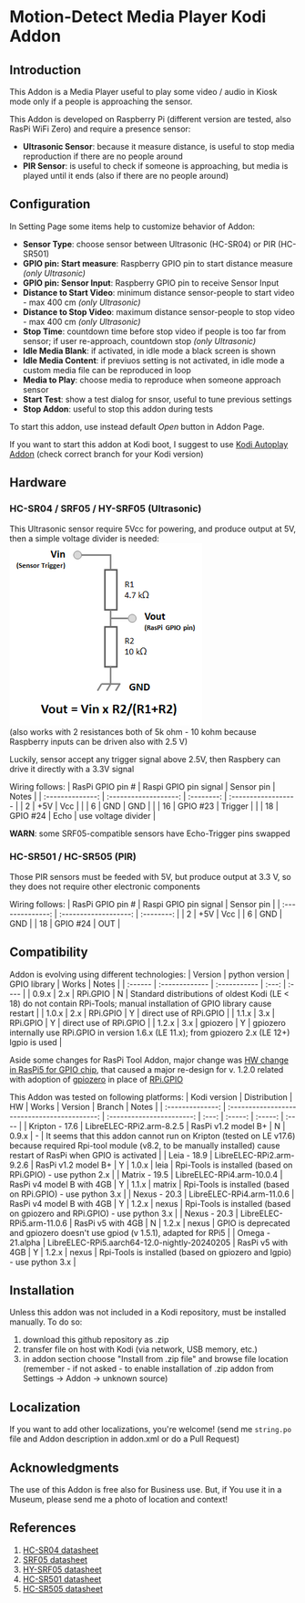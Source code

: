 # Motion-Detect Media Player Kodi Addon

## Introduction

This Addon is a Media Player useful to play some video / audio in Kiosk mode only if a people is approaching the sensor.

This Addon is developed on Raspberry Pi (different version are tested, also RasPi WiFi Zero) and require a presence sensor:

* **Ultrasonic Sensor**: because it measure distance, is useful to stop media reproduction if there are no people around
* **PIR Sensor**: is useful to check if someone is approaching, but media is played until it ends (also if there are no people around)


## Configuration

In Setting Page some items help to customize behavior of Addon:

* **Sensor Type**: choose sensor between Ultrasonic (HC-SR04) or PIR (HC-SR501)
* **GPIO pin: Start measure**: Raspberry GPIO pin to start distance measure *(only Ultrasonic)*
* **GPIO pin: Sensor Input**: Raspberry GPIO pin to receive Sensor Input
* **Distance to Start Video**: minimum distance sensor-people to start video - max 400 cm *(only Ultrasonic)*
* **Distance to Stop Video**: maximum distance sensor-people to stop video - max 400 cm *(only Ultrasonic)*
* **Stop Time**: countdown time before stop video if people is too far from sensor; if user re-approach, countdown stop *(only Ultrasonic)*
* **Idle Media Blank**: if activated, in idle mode a black screen is shown
* **Idle Media Content**: if previuos setting is not activated, in idle mode a custom media file can be reproduced in loop
* **Media to Play**: choose media to reproduce when someone approach sensor
* **Start Test**: show a test dialog for snsor, useful to tune previous settings
* **Stop Addon**: useful to stop this addon during tests

To start this addon, use instead default *Open* button in Addon Page.

If you want to start this addon at Kodi boot, I suggest to use [Kodi Autoplay Addon](https://github.com/leo-c/service.autoexec.addon)
(check correct branch for your Kodi version)


## Hardware

### HC-SR04 / SRF05 / HY-SRF05 (Ultrasonic)

This Ultrasonic sensor require 5Vcc for powering, and produce output at 5V, then a simple voltage divider is needed:
![Voltage divider](docs/Vdiv.png)  
(also works with 2 resistances both of 5k ohm - 10 kohm because Raspberry inputs can be driven also with 2.5 V)

Luckily, sensor accept any trigger signal above 2.5V, then Raspbery can drive it directly with a 3.3V signal

Wiring follows:
| RasPi GPIO pin # | Raspi GPIO pin signal | Sensor pin |        Notes        |
| :--------------: | :-------------------: | :--------: | :------------------ |
|        2         |         +5V           |    Vcc     |                     |
|        6         |         GND           |    GND     |                     |
|       16         |       GPIO #23        |  Trigger   |                     |
|       18         |       GPIO #24        |    Echo    | use voltage divider |

**WARN**: some SRF05-compatible sensors have Echo-Trigger pins swapped


### HC-SR501 / HC-SR505 (PIR)

Those PIR sensors must be feeded with 5V, but produce output at 3.3 V, so they does not require other electronic components

Wiring follows:
| RasPi GPIO pin # | Raspi GPIO pin signal | Sensor pin |
| :--------------: | :-------------------: | :--------: |
|        2         |         +5V           |    Vcc     |
|        6         |         GND           |    GND     |
|       18         |       GPIO #24        |    OUT     |


## Compatibility

Addon is evolving using different technologies:
| Version | python version | GPIO library | Works | Notes |
| :------ | :------------- | :----------- | :---: | :---- |
| 0.9.x   | 2.x            | RPi.GPIO     |   N   | Standard distributions of oldest Kodi (LE < 18) do not contain RPi-Tools; manual installation of GPIO library cause restart |
| 1.0.x   | 2.x            | RPi.GPIO     |   Y   | direct use of RPi.GPIO |
| 1.1.x   | 3.x            | RPi.GPIO     |   Y   | direct use of RPi.GPIO |
| 1.2.x   | 3.x            | gpiozero     |   Y   | gpiozero internally use RPi.GPIO in version 1.6.x (LE 11.x); from gpiozero 2.x (LE 12+) lgpio is used |

Aside some changes for RasPi Tool Addon, major change was [HW change in RasPi5 for GPIO chip](https://www.raspberrypi.com/news/rp1-the-silicon-controlling-raspberry-pi-5-i-o-designed-here-at-raspberry-pi/), that caused a major re-design for v. 1.2.0 related with adoption of [gpiozero](https://gpiozero.readthedocs.io/en/latest/) in place of [RPi.GPIO](https://sourceforge.net/projects/raspberry-gpio-python/)

This Addon was tested on following platforms:
|   Kodi version   | Distribution                                 |            HW             | Works | Version | Branch  | Notes |
| :--------------: | :------------------------------------------: | :-----------------------: | :---: | :-----: | :-----: | :---- |
| Kripton - 17.6   | LibreELEC-RPi2.arm-8.2.5                     | RasPi v1.2 model B+       |   N   |  0.9.x  |  -      | It seems that this addon cannot run on Kripton (tested on LE v17.6) because required Rpi-tool module (v8.2, to be manually installed) cause restart of RasPi when GPIO is activated |
| Leia - 18.9      | LibreELEC-RPi2.arm-9.2.6                     | RasPi v1.2 model B+       |   Y   |  1.0.x  |  leia   | Rpi-Tools is installed (based on RPi.GPIO) - use python 2.x |
| Matrix - 19.5    | LibreELEC-RPi4.arm-10.0.4                    | RasPi v4 model B with 4GB |   Y   |  1.1.x  |  matrix | Rpi-Tools is installed (based on RPi.GPIO) - use python 3.x |
| Nexus - 20.3     | LibreELEC-RPi4.arm-11.0.6                    | RasPi v4 model B with 4GB |   Y   |  1.2.x  |  nexus  | Rpi-Tools is installed (based on gpiozero and RPi.GPIO) - use python 3.x |
| Nexus - 20.3     | LibreELEC-RPi5.arm-11.0.6                    | RasPi v5 with 4GB         |   N   |  1.2.x  |  nexus  | GPIO is deprecated and gpiozero doesn't use gpiod (v 1.5.1), adapted for RPi5 |
| Omega - 21.alpha | LibreELEC-RPi5.aarch64-12.0-nightly-20240205 | RasPi v5 with 4GB         |   Y   |  1.2.x  |  nexus  | Rpi-Tools is installed (based on gpiozero and lgpio) - use python 3.x |


## Installation

Unless this addon was not included in a Kodi repository, must be installed manually.
To do so:
1. download this github repository as .zip
2. transfer file on host with Kodi (via network, USB memory, etc.)
3. in addon section choose "Install from .zip file" and browse file location
   (remember - if not asked - to enable installation of .zip addon from Settings -> Addon -> unknown source)


## Localization

If you want to add other localizations, you're welcome!
(send me `string.po` file and Addon description in addon.xml or do a Pull Request)


## Acknowledgments

The use of this Addon is free also for Business use.
But, if You use it in a Museum, please send me a photo of location and context!


## References

1. [HC-SR04 datasheet](https://cdn.sparkfun.com/datasheets/Sensors/Proximity/HCSR04.pdf)
2. [SRF05 datasheet](https://www.robot-electronics.co.uk/htm/srf05tech.htm)
3. [HY-SRF05 datasheet](https://datasheetspdf.com/pdf-down/H/Y/-/HY-SRF05-ETC.pdf)
4. [HC-SR501 datasheet](https://cdn-learn.adafruit.com/downloads/pdf/pir-passive-infrared-proximity-motion-sensor.pdf)
5. [HC-SR505 datasheet](https://robu.in/wp-content/uploads/2017/04/datasheet-1.pdf)
